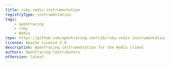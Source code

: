 ```yaml
---
title: ruby-redis-instrumentation
registryType: instrumentation
tags:
    - opentracing
    - ruby
    - Redis
repo: https://github.com/opentracing-contrib/ruby-redis-instrumentation
license: Apache License 2.0
description: OpenTracing instrumentation for the Redis client
authors: OpenTracing Contributors
otVersion: latest
---
```

